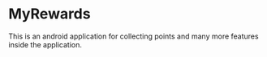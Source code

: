 MyRewards
=========

This is an android application for collecting points and many more features inside the application.
